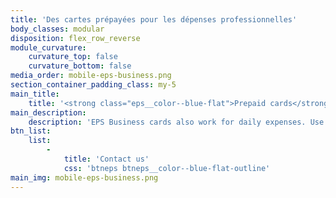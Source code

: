 ```yaml
---
title: 'Des cartes prépayées pour les dépenses professionnelles'
body_classes: modular
disposition: flex_row_reverse
module_curvature:
    curvature_top: false
    curvature_bottom: false
media_order: mobile-eps-business.png
section_container_padding_class: my-5
main_title:
    title: '<strong class="eps__color--blue-flat">Prepaid cards</strong> for business expenses'
main_description:
    description: 'EPS Business cards also work for daily expenses. Use physical or virtual reloadable cards for all your business expenses, whether it''s travel expenses, meals, supplier payments or purchases on behalf of customers.'
btn_list:
    list:
        -
            title: 'Contact us'
            css: 'btneps btneps__color--blue-flat-outline'
main_img: mobile-eps-business.png
---
```


